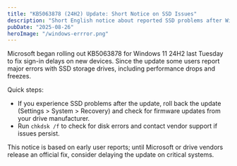 ```yaml
---
title: "KB5063878 (24H2) Update: Short Notice on SSD Issues"
description: "Short English notice about reported SSD problems after Windows 11 24H2 KB5063878 update."
pubDate: "2025-08-26"
heroImage: "/windows-errror.png"
---
```


Microsoft began rolling out KB5063878 for Windows 11 24H2 last Tuesday to fix sign-in delays on new devices. Since the update some users report major errors with SSD storage drives, including performance drops and freezes.

Quick steps:

- If you experience SSD problems after the update, roll back the update (Settings > System > Recovery) and check for firmware updates from your drive manufacturer.
- Run `chkdsk /f` to check for disk errors and contact vendor support if issues persist.

This notice is based on early user reports; until Microsoft or drive vendors release an official fix, consider delaying the update on critical systems.
